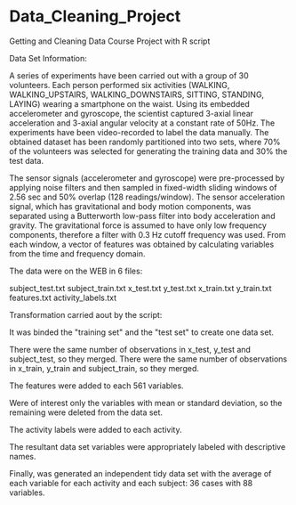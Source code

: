 # Data_Cleaning_Project
Getting and Cleaning Data Course Project with R script

Data Set Information:

A series of experiments have been carried out with a group of 30 volunteers. Each person performed six activities (WALKING, WALKING_UPSTAIRS, WALKING_DOWNSTAIRS, SITTING, STANDING, LAYING) wearing a smartphone on the waist. Using its embedded accelerometer and gyroscope, the scientist captured 3-axial linear acceleration and 3-axial angular velocity at a constant rate of 50Hz. The experiments have been video-recorded to label the data manually. The obtained dataset has been randomly partitioned into two sets, where 70% of the volunteers was selected for generating the training data and 30% the test data. 

The sensor signals (accelerometer and gyroscope) were pre-processed by applying noise filters and then sampled in fixed-width sliding windows of 2.56 sec and 50% overlap (128 readings/window). The sensor acceleration signal, which has gravitational and body motion components, was separated using a Butterworth low-pass filter into body acceleration and gravity. The gravitational force is assumed to have only low frequency components, therefore a filter with 0.3 Hz cutoff frequency was used. From each window, a vector of features was obtained by calculating variables from the time and frequency domain.

The data were on the WEB in 6 files:

subject_test.txt
subject_train.txt
x_test.txt
y_test.txt
x_train.txt
y_train.txt
features.txt
activity_labels.txt

Transformation carried aout by the script:

It was binded the "training set" and the "test set" to create one data set.

There were the same number of observations in x_test, y_test and subject_test, so they merged.
There were the same number of observations in x_train, y_train and subject_train, so they merged.

The features were added to each 561 variables.

Were of interest only the variables with mean or standard deviation, so the remaining were deleted from the data set.

The activity labels were added to each activity.

The resultant data set variables were appropriately labeled with descriptive names.

Finally, was generated an independent tidy data set with the average of each variable for each activity and each subject: 36 cases with 88 variables.